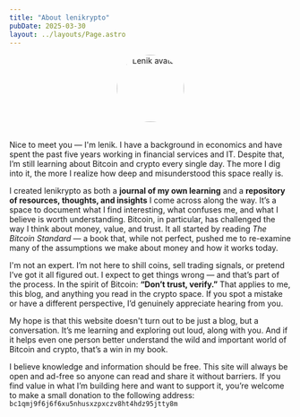 ```yaml
---
title: "About lenikrypto"
pubDate: 2025-03-30
layout: ../layouts/Page.astro
---
```


<div style="text-align: center; margin-bottom: 2rem;">
  <img src="/images/avatar.png" alt="Lenik avatar" width="120" height="120" style="border-radius: 50%;" />
</div>

Nice to meet you — I'm lenik. I have a background in economics and have spent the past five years working in financial services and IT. Despite that, I’m still learning about Bitcoin and crypto every single day. The more I dig into it, the more I realize how deep and misunderstood this space really is.

I created lenikrypto as both a **journal of my own learning** and a **repository of resources, thoughts, and insights** I come across along the way. It’s a space to document what I find interesting, what confuses me, and what I believe is worth understanding. Bitcoin, in particular, has challenged the way I think about money, value, and trust. It all started by reading *The Bitcoin Standard* — a book that, while not perfect, pushed me to re-examine many of the assumptions we make about money and how it works today.

I'm not an expert. I’m not here to shill coins, sell trading signals, or pretend I’ve got it all figured out. I expect to get things wrong — and that’s part of the process. In the spirit of Bitcoin: **“Don’t trust, verify.”** That applies to me, this blog, and anything you read in the crypto space. If you spot a mistake or have a different perspective, I’d genuinely appreciate hearing from you.

My hope is that this website  doesn't turn out to be just a blog, but a conversation. It’s me learning and exploring out loud, along with you. And if it helps even one person better understand the wild and important world of Bitcoin and crypto, that’s a win in my book.

I believe knowledge and information should be free. This site will always be open and ad-free so anyone can read and share it without barriers. If you find value in what I’m building here and want to support it, you’re welcome to make a small donation to the following address: `bc1qmj9f6j6f6xu5nhusxzpxczv8ht4hdz95jtty8m`
